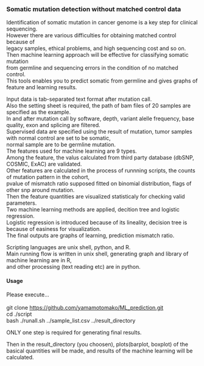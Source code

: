 <h3>Somatic mutation detection without matched control data</h3>

Identification of somatic mutation in cancer genome is a key step for clinical sequencing.<br>
However there are various difficulties for obtaining matched control because of<br>
legacy samples, ethical problems, and high sequencing cost and so on.<br>
Then machine learning approach will be effective for classifying somatic mutation <br>
from germline and sequencing errors in the condition of no matched control.<br>
This tools enables you to predict somatic from germline and gives graphs of feature and learning results.<br>

Input data is tab-separated text format after mutation call.<br>
Also the setting sheet is required, the path of bam files of 20 samples are specified as the example.<br>
In and after mutation call by software, depth, variant alelle frequency, base quality, exon and splicing are filtered.<br>
Supervised data are specified using the result of mutation, tumor samples with normal control are set to be somatic, <br>
normal sample are to be germline mutation.<br>
The features used for machine learning are 9 types.<br>
Among the feature, the valus calculated from third party database (dbSNP, COSMIC, ExAC) are validated.<br>
Other features are calculated in the process of runnning scripts, the counts of mutation pattern in the cohort, <br>
pvalue of mismatch ratio supposed fitted on binomial distribution, flags of other snp around mutation.<br>
Then the feature quantities are visualized statisticaly for checking valid parameters.<br>
Two machine learning methods are applied, decition tree and logistic regression.<br>
Logistic regression is introduced because of its lineality, decision tree is because of easiness for visualization.<br>
The final outputs are graphs of learning, prediction mismatch ratio.<br>

Scripting languages are unix shell, python, and R.<br>
Main running flow is written in unix shell, generating graph and library of machine learning are in R, <br>
and other processing (text reading etc) are in python.<br>




<h4>Usage</h4>

Please execute...<br><br>
git clone https://github.com/yamamotomako/ML_prediction.git<br>
cd ./script<br>
bash ./runall.sh ../sample_list.csv ../result_directory<br>

ONLY one step is required for generating final results.<br>

Then in the result_directory (you choosen), plots(barplot, boxplot) of the basical quantities will be made, and results of the machine learning will be calculated.







